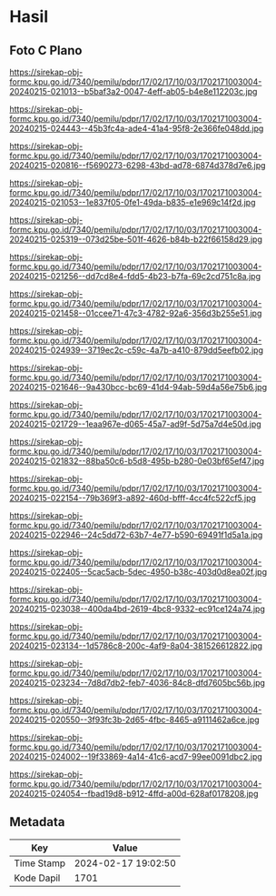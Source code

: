 # Hasil

## Foto C Plano

https://sirekap-obj-formc.kpu.go.id/7340/pemilu/pdpr/17/02/17/10/03/1702171003004-20240215-021013--b5baf3a2-0047-4eff-ab05-b4e8e112203c.jpg

https://sirekap-obj-formc.kpu.go.id/7340/pemilu/pdpr/17/02/17/10/03/1702171003004-20240215-024443--45b3fc4a-ade4-41a4-95f8-2e366fe048dd.jpg

https://sirekap-obj-formc.kpu.go.id/7340/pemilu/pdpr/17/02/17/10/03/1702171003004-20240215-020816--f5690273-6298-43bd-ad78-6874d378d7e6.jpg

https://sirekap-obj-formc.kpu.go.id/7340/pemilu/pdpr/17/02/17/10/03/1702171003004-20240215-021053--1e837f05-0fe1-49da-b835-e1e969c14f2d.jpg

https://sirekap-obj-formc.kpu.go.id/7340/pemilu/pdpr/17/02/17/10/03/1702171003004-20240215-025319--073d25be-501f-4626-b84b-b22f66158d29.jpg

https://sirekap-obj-formc.kpu.go.id/7340/pemilu/pdpr/17/02/17/10/03/1702171003004-20240215-021256--dd7cd8e4-fdd5-4b23-b7fa-69c2cd751c8a.jpg

https://sirekap-obj-formc.kpu.go.id/7340/pemilu/pdpr/17/02/17/10/03/1702171003004-20240215-021458--01ccee71-47c3-4782-92a6-356d3b255e51.jpg

https://sirekap-obj-formc.kpu.go.id/7340/pemilu/pdpr/17/02/17/10/03/1702171003004-20240215-024939--3719ec2c-c59c-4a7b-a410-879dd5eefb02.jpg

https://sirekap-obj-formc.kpu.go.id/7340/pemilu/pdpr/17/02/17/10/03/1702171003004-20240215-021646--9a430bcc-bc69-41d4-94ab-59d4a56e75b6.jpg

https://sirekap-obj-formc.kpu.go.id/7340/pemilu/pdpr/17/02/17/10/03/1702171003004-20240215-021729--1eaa967e-d065-45a7-ad9f-5d75a7d4e50d.jpg

https://sirekap-obj-formc.kpu.go.id/7340/pemilu/pdpr/17/02/17/10/03/1702171003004-20240215-021832--88ba50c6-b5d8-495b-b280-0e03bf65ef47.jpg

https://sirekap-obj-formc.kpu.go.id/7340/pemilu/pdpr/17/02/17/10/03/1702171003004-20240215-022154--79b369f3-a892-460d-bfff-4cc4fc522cf5.jpg

https://sirekap-obj-formc.kpu.go.id/7340/pemilu/pdpr/17/02/17/10/03/1702171003004-20240215-022946--24c5dd72-63b7-4e77-b590-69491f1d5a1a.jpg

https://sirekap-obj-formc.kpu.go.id/7340/pemilu/pdpr/17/02/17/10/03/1702171003004-20240215-022405--5cac5acb-5dec-4950-b38c-403d0d8ea02f.jpg

https://sirekap-obj-formc.kpu.go.id/7340/pemilu/pdpr/17/02/17/10/03/1702171003004-20240215-023038--400da4bd-2619-4bc8-9332-ec91ce124a74.jpg

https://sirekap-obj-formc.kpu.go.id/7340/pemilu/pdpr/17/02/17/10/03/1702171003004-20240215-023134--1d5786c8-200c-4af9-8a04-381526612822.jpg

https://sirekap-obj-formc.kpu.go.id/7340/pemilu/pdpr/17/02/17/10/03/1702171003004-20240215-023234--7d8d7db2-feb7-4036-84c8-dfd7605bc56b.jpg

https://sirekap-obj-formc.kpu.go.id/7340/pemilu/pdpr/17/02/17/10/03/1702171003004-20240215-020550--3f93fc3b-2d65-4fbc-8465-a9111462a6ce.jpg

https://sirekap-obj-formc.kpu.go.id/7340/pemilu/pdpr/17/02/17/10/03/1702171003004-20240215-024002--19f33869-4a14-41c6-acd7-99ee0091dbc2.jpg

https://sirekap-obj-formc.kpu.go.id/7340/pemilu/pdpr/17/02/17/10/03/1702171003004-20240215-024054--fbad19d8-b912-4ffd-a00d-628af0178208.jpg


## Metadata

| Key        | Value               |
| ---------- | ------------------- |
| Time Stamp | 2024-02-17 19:02:50 |
| Kode Dapil | 1701                |



